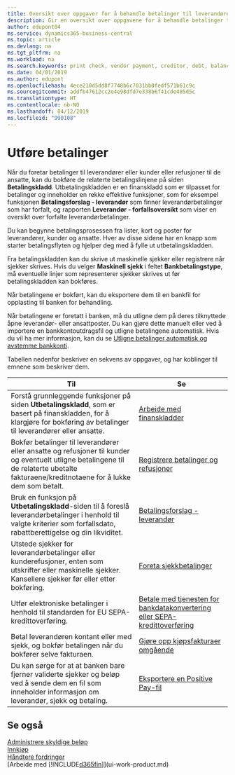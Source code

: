 ```yaml
---
title: Oversikt over oppgaver for å behandle betalinger til leverandører | Microsoft-dokumentasjon
description: Gir en oversikt over oppgavene for å behandle betalinger til leverandører eller kreditorer, inkludert bokføring av betalingslinjene og oversikt over forfalt saldo.
author: edupont04
ms.service: dynamics365-business-central
ms.topic: article
ms.devlang: na
ms.tgt_pltfrm: na
ms.workload: na
ms.search.keywords: print check, vendor payment, creditor, debt, balance due, AP
ms.date: 04/01/2019
ms.author: edupont
ms.openlocfilehash: 4ece210d5dd8f7748b6c7031bb0fedf571b61c9c
ms.sourcegitcommit: addfb47612cc2e4e98dfd7e338b6f41cde405d5c
ms.translationtype: HT
ms.contentlocale: nb-NO
ms.lasthandoff: 04/12/2019
ms.locfileid: "990108"
---
```

# <a name="making-payments"></a>Utføre betalinger

Når du foretar betalinger til leverandører eller kunder eller refusjoner til de ansatte, kan du bokføre de relaterte betalingslinjene på siden **Betalingskladd**. Utbetalingskladden er en finanskladd som er tilpasset for betalinger og inneholder en rekke effektive funksjoner, som for eksempel funksjonen **Betalingsforslag - leverandør** som finner leverandørbetalinger som har forfalt, og rapporten **Leverandør - forfallsoversikt** som viser en oversikt over forfalte leverandørbetalinger.  

Du kan begynne betalingsprosessen fra lister, kort og poster for leverandører, kunder og ansatte. Hver av disse sidene har en knapp som starter betalingsflyten og hjelper deg med å fylle ut utbetalingskladden.  

Fra betalingskladden kan du skrive ut maskinelle sjekker eller registrere når sjekker skrives. Hvis du velger **Maskinell sjekk** i feltet **Bankbetalingstype**, må eventuelle linjer som representerer sjekker skrives ut før betalingskladden kan bokføres.

Når betalingene er bokført, kan du eksportere dem til en bankfil for opplasting til banken for behandling.

Når betalingene er foretatt i banken, må du utligne dem på deres tilknyttede åpne leverandør- eller ansattposter. Du kan gjøre dette manuelt eller ved å importere en bankkontoutdragsfil og utligne betalingene automatisk. Hvis du vil ha mer informasjon, kan du se [Utligne betalinger automatisk og avstemme bankkonti](receivables-apply-payments-auto-reconcile-bank-accounts.md).

Tabellen nedenfor beskriver en sekvens av oppgaver, og har koblinger til emnene som beskriver dem.

| Til | Se |
| --- | --- |
|Forstå grunnleggende funksjoner på siden **Utbetalingskladd**, som er basert på finanskladden, for å klargjøre for bokføring av betalinger til leverandører eller ansatte.|[Arbeide med finanskladder](ui-work-general-journals.md)|
|Bokfør betalinger til leverandører eller ansatte og refusjoner til kunder og eventuelt utligne betalingene til de relaterte ubetalte fakturaene/kreditnotaene for å lukke dem som betalt.|[Registrere betalinger og refusjoner](payables-how-post-payments-refunds.md)|
| Bruk en funksjon på **Utbetalingskladd**-siden til å foreslå leverandørbetalinger i henhold til valgte kriterier som forfallsdato, rabattberettigelse og din likviditet. |[Betalingsforslag - leverandør](payables-how-suggest-vendor-payments.md) |
| Utstede sjekker for leverandørbetalinger eller kunderefusjoner, enten som utskrifter eller maskinelle sjekker. Kansellere sjekker før eller etter bokføring. |[Foreta sjekkbetalinger](payables-how-work-checks.md) |
|Utfør elektroniske betalinger i henhold til standarden for EU SEPA-kredittoverføring.|[Betale med tjenesten for bankdatakonvertering eller SEPA-kredittoverføring](finance-make-payments-with-bank-data-conversion-service-or-sepa-credit-transfer.md)|
| Betal leverandøren kontant eller med sjekk, og bokfør betalingen når du bokfører selve fakturaen. |[Gjøre opp kjøpsfakturaer omgående](finance-how-to-settle-purchase-invoices-promptly.md) |
| Du kan sørge for at at banken bare fjerner validerte sjekker og beløp ved å sende dem en fil som inneholder informasjon om leverandør, sjekk og betaling. |[Eksportere en Positive Pay-fil](finance-how-positive-pay.md) |

## <a name="see-also"></a>Se også
[Administrere skyldige beløp](payables-manage-payables.md)  
[Innkjøp](purchasing-manage-purchasing.md)  
[Håndtere fordringer](receivables-manage-receivables.md)  
[Arbeide med [!INCLUDE[d365fin](includes/d365fin_md.md)]](ui-work-product.md)  
